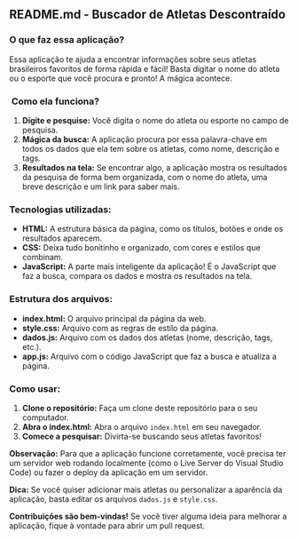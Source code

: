 ## **README.md - Buscador de Atletas Descontraído**

###  **O que faz essa aplicação?**

Essa aplicação te ajuda a encontrar informações sobre seus atletas brasileiros favoritos de forma rápida e fácil!  Basta digitar o nome do atleta ou o esporte que você procura e pronto! A mágica acontece. 

### ️ **Como ela funciona?**

1. **Digite e pesquise:** Você digita o nome do atleta ou esporte no campo de pesquisa.
2. **Mágica da busca:** A aplicação procura por essa palavra-chave em todos os dados que ela tem sobre os atletas, como nome, descrição e tags.
3. **Resultados na tela:** Se encontrar algo, a aplicação mostra os resultados da pesquisa de forma bem organizada, com o nome do atleta, uma breve descrição e um link para saber mais.

###  **Tecnologias utilizadas:**

* **HTML:** A estrutura básica da página, como os títulos, botões e onde os resultados aparecem.
* **CSS:** Deixa tudo bonitinho e organizado, com cores e estilos que combinam.
* **JavaScript:** A parte mais inteligente da aplicação! É o JavaScript que faz a busca, compara os dados e mostra os resultados na tela.

###  **Estrutura dos arquivos:**

* **index.html:** O arquivo principal da página da web.
* **style.css:** Arquivo com as regras de estilo da página.
* **dados.js:** Arquivo com os dados dos atletas (nome, descrição, tags, etc.).
* **app.js:** Arquivo com o código JavaScript que faz a busca e atualiza a página.

###  **Como usar:**

1. **Clone o repositório:** Faça um clone deste repositório para o seu computador.
2. **Abra o index.html:** Abra o arquivo `index.html` em seu navegador.
3. **Comece a pesquisar:** Divirta-se buscando seus atletas favoritos!

**Observação:** Para que a aplicação funcione corretamente, você precisa ter um servidor web rodando localmente (como o Live Server do Visual Studio Code) ou fazer o deploy da aplicação em um servidor.

**Dica:** Se você quiser adicionar mais atletas ou personalizar a aparência da aplicação, basta editar os arquivos `dados.js` e `style.css`.

**Contribuições são bem-vindas!** Se você tiver alguma ideia para melhorar a aplicação, fique à vontade para abrir um pull request. 


